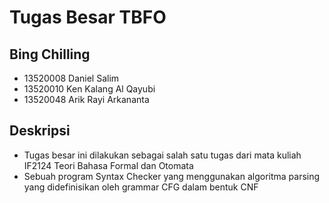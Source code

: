 # Tugas Besar TBFO

## Bing Chilling
* 13520008 Daniel Salim
* 13520010 Ken Kalang Al Qayubi
* 13520048 Arik Rayi Arkananta

## Deskripsi
* Tugas besar ini dilakukan sebagai salah satu tugas dari mata kuliah IF2124 Teori Bahasa Formal dan Otomata
* Sebuah program Syntax Checker yang menggunakan algoritma parsing yang didefinisikan oleh grammar CFG dalam bentuk CNF
